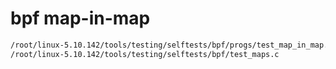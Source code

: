 


# bpf map-in-map

```md
/root/linux-5.10.142/tools/testing/selftests/bpf/progs/test_map_in_map.c
/root/linux-5.10.142/tools/testing/selftests/bpf/test_maps.c
```

